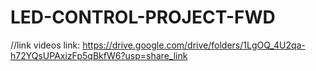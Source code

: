 # LED-CONTROL-PROJECT-FWD
//link 
videos link:
https://drive.google.com/drive/folders/1LgOQ_4U2qa-h72YQsUPAxizFp5qBkfW6?usp=share_link
